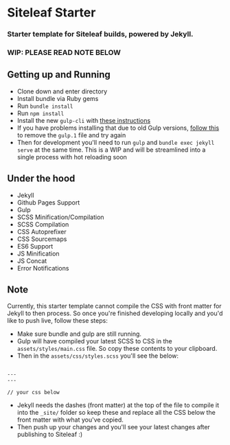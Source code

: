 # Siteleaf Starter

### Starter template for Siteleaf builds, powered by Jekyll.

### WIP: PLEASE READ NOTE BELOW

## Getting up and Running
- Clone down and enter directory
- Install bundle via Ruby gems
- Run `bundle install`
- Run `npm install`
- Install the new `gulp-cli` with [these instructions](https://github.com/gulpjs/gulp/blob/master/docs/getting-started/1-quick-start.md)
- If you have problems installing that due to old Gulp versions, [follow this](https://github.com/gulpjs/gulp/issues/1610) to remove the `gulp.1` file and try again
- Then for development you'll need to run `gulp` and `bundle exec jekyll serve` at the same time. This is a WIP and will be streamlined into a single process with hot reloading soon

## Under the hood
- Jekyll
- Github Pages Support
- Gulp
- SCSS Minification/Compilation
- SCSS Compilation
- CSS Autoprefixer
- CSS Sourcemaps
- ES6 Support
- JS Minification
- JS Concat
- Error Notifications

## Note
Currently, this starter template cannot compile the CSS with front matter for Jekyll to then process. So once you're finished developing locally and you'd like to push live, follow these steps:
- Make sure bundle and gulp are still running.
- Gulp will have compiled your latest SCSS to CSS in the `assets/styles/main.css` file. So copy these contents to your clipboard.
- Then in the `assets/css/styles.scss` you'll see the below:
```

---
---

// your css below

```
- Jekyll needs the dashes (front matter) at the top of the file to compile it into the `_site/` folder so keep these and replace all the CSS below the front matter with what you've copied.
- Then push up your changes and you'll see your latest changes after publishing to Siteleaf :)